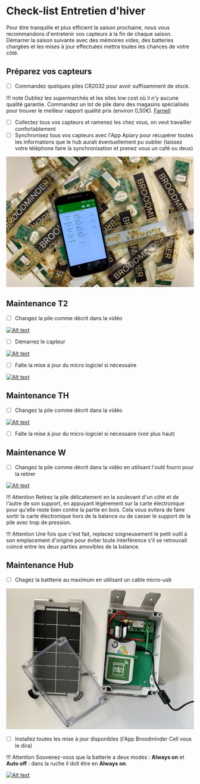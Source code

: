# Check-list Entretien d'hiver

Pour être tranquille et plus efficient la saison prochaine, nous vous recommandons d'entretenir vos capteurs à la fin de chaque saison.
Démarrer la saison suivante avec des mémoires vides, des batteries chargées et les mises à jour effectuées mettra toutes les chances de votre côté. 



## Préparez vos capteurs


- [ ] Commandez quelques piles CR2032 pour avoir suffisamment de stock.

!!! note 
    Oubliez les supermarchés et les sites low cost où il n'y aucune qualité garantie. Commandez un lot de pile dans des magasins spécialisés pour trouver le meilleur rapport qualité prix (environ 0,50€).
    [Farnell](https://fr.farnell.com/renata/cr-2032-mfr-1bl/pile-bouton-3v/dp/1823479?st=cr2032)        


- [ ] Collectez tous vos capteurs et ramenez les chez vous, on veut travailler confortablement
- [ ] Synchronisez tous vos capteurs avec l'App Apiary pour récupérer toutes les informations que le hub aurait éventuellement pu oublier (laissez votre téléphone faire la synchronisation et prenez vous un café ou deux)

![Image sans style](./images/winter/sync.jpg)


## Maintenance T2

- [ ] Changez la pile comme décrit dans la vidéo

[![Alt text](https://img.youtube.com/vi/alaZtXpn-g4/0.jpg)](https://www.youtube.com/watch?v=alaZtXpn-g4)


- [ ] Démarrez le capteur

[![Alt text](https://img.youtube.com/vi/tN9xUTq_bSc/0.jpg)](https://www.youtube.com/watch?v=tN9xUTq_bSc)


- [ ] Faîte la mise à jour du micro logiciel si nécessaire

[![Alt text](https://img.youtube.com/vi/zK4vYvpur1E/0.jpg)](https://www.youtube.com/watch?v=zK4vYvpur1E)




## Maintenance TH

- [ ] Changez la pile comme décrit dans la vidéo

[![Alt text](https://img.youtube.com/vi/tJTuL12vjps/0.jpg)](https://www.youtube.com/watch?v=tJTuL12vjps)


-  [ ] Faîte la mise à jour du micro logiciel si nécessaire (voir plus haut)



## Maintenance W

- [ ] Changez la pile comme décrit dans la vidéo en utilisant l'outil fourni pour la retirer

[![Alt text](https://img.youtube.com/vi/UBwJP61q2o4/0.jpg)](https://www.youtube.com/watch?v=UBwJP61q2o4)


!!! Attention
    Retirez la pile délicatement en la soulevant d'un côté et de l'autre de son support, en appuyant légérement sur la carte électronique pour qu'elle reste bien contre la partie en bois. Cela vous evitera de faire sortir la carte électronique hors de la balance ou de casser le support de la pile avec trop de pression.

!!! Attention
    Une fois que c'est fait, replacez soigneusement le petit outil à son emplacement d'origine pour éviter toute interférence s'il se retrouvait coincé entre les deux parties amovibles de la balance. 

## Maintenance Hub

- [ ] Chagez la battterie au maximum en utilisant un cable micro-usb

![Image sans style](./images/winter/hub.jpg)


- [ ] Installez toutes les mise à jour disponibles (l'App Broodminder Cell vous le dira)


!!! Attention
    Souvenez-vous que la batterie a deux modes : **Always on** et **Auto off** : dans la ruche il doit être en **Always on**.

[![Alt text](https://img.youtube.com/vi/geVp0FDxm3U/0.jpg)](https://www.youtube.com/watch?v=geVp0FDxm3U)





